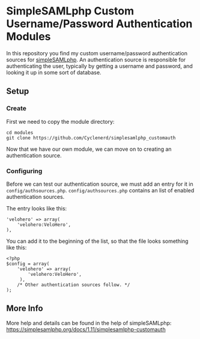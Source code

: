 # SimpleSAMLphp Custom Username/Password Authentication Modules

In this repository you find my custom username/password authentication sources for [simpleSAMLphp](https://simplesamlphp.org/).
An authentication source is responsible for authenticating the user, typically by getting a username and password, and looking it up in some sort of database.

## Setup

### Create

First we need to copy the module directory:

```
cd modules
git clone https://github.com/Cyclenerd/simplesamlphp_customauth
```
Now that we have our own module, we can move on to creating an authentication source.


### Configuring

Before we can test our authentication source, we must add an entry for it in `config/authsources.php`.
`config/authsources.php` contains an list of enabled authentication sources.

The entry looks like this:

```
'velohero' => array(
    'velohero:VeloHero',
),
```

You can add it to the beginning of the list, so that the file looks something like this:

```
<?php
$config = array(
    'velohero' => array(
        'velohero:VeloHero',
     ),
    /* Other authentication sources follow. */
);
```

## More Info

More help and details can be found in the help of simpleSAMLphp:
https://simplesamlphp.org/docs/1.11/simplesamlphp-customauth